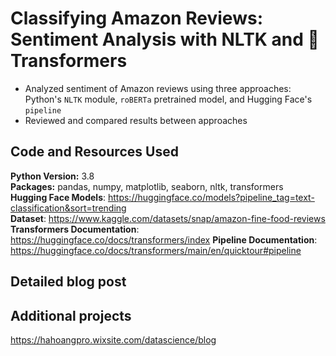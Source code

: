 # Classifying Amazon Reviews: Sentiment Analysis with NLTK and 🤗Transformers
- Analyzed sentiment of Amazon reviews using three approaches: Python's ``NLTK`` module, ``roBERTa`` pretrained model, and Hugging Face's ``pipeline``
- Reviewed and compared results between approaches
  
## Code and Resources Used
**Python Version:** 3.8 <br>
**Packages:** pandas, numpy, matplotlib, seaborn, nltk, transformers <br>
**Hugging Face Models**: https://huggingface.co/models?pipeline_tag=text-classification&sort=trending <br>
**Dataset**: https://www.kaggle.com/datasets/snap/amazon-fine-food-reviews <br>
**Transformers Documentation**: https://huggingface.co/docs/transformers/index
**Pipeline Documentation**: https://huggingface.co/docs/transformers/main/en/quicktour#pipeline

## Detailed blog post


## Additional projects
https://hahoangpro.wixsite.com/datascience/blog
